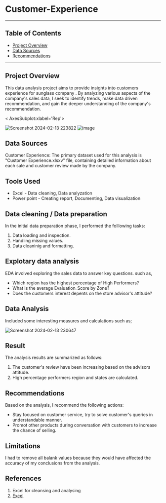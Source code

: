 # Customer-Experience
----
## Table of Contents

- [Project Overview](#project-overview)
- [Data Sources](#data-sources)
- [Recommendations](#recommendations)

----

## Project Overview

This data analysis project aims to provide insights into customers experience for sunglass company . By analyzing various aspects of the company's sales data, I seek to identify trends, make data driven recommendation, and gain the deeper understanding of the company's recommendation.

< AxesSubplot:xlabel='Rep'>

![Screenshot 2024-02-13 223822](https://github.com/Devika-0R/Stationary_sales/assets/153339996/e09eb6e0-914e-45ea-96ae-aa0a1dd40508)
![image](https://github.com/Devika-0R/Customer-Experience/assets/153339996/48accbf0-63df-4ebc-bee2-7b09ef74e5ad)


## Data Sources

Customer Experience: The primary dataset used for this analysis is "Customer Experience.xlsxv" file, containing detailed information about each sale and customer review made by the company.

## Tools Used

- Excel - Data cleaning, Data analyzation
- Power point -  Creating report, Documenting, Data visualization

## Data cleaning / Data preparation

In the initial data preparation phase, I performed the folllowing tasks:
 1. Data loading and inspection.
 2. Handling missing values.
 3. Data cleaninig and formatting.

## Explotary data analysis
EDA involved exploring the sales data to answer key questions. such as,

- Which region has the highest percentage of High Performers? 
- What is the average Evaluation_Score by Zone?
- Does the customers interest depents on the store advisor's attitude?

## Data Analysis
Included some interesting measures and calculations such as;

![Screenshot 2024-02-13 230647](https://github.com/Devika-0R/Stationary_sales/assets/153339996/06f806fc-d710-4be4-98c2-e5906726216f)


## Result

The analysis results are summarized as follows:
1. The customer's review have been increasing based on the advisors attitude.
2. High percentage performers region and states are calculated.

## Recommendations

Based on the analysis, I recommend the following actions:
- Stay focused on customer service, try to solve customer's queries in understandable manner.
- Promot other products during conversation with customers to increase the chance of selling.


## Limitations

I had to remove all balank values because they would have affected the accuracy of my conclusions from the analysis. 

## References

1. Excel for cleansing and analysing
2. [Excel](www.microsoft.com)




